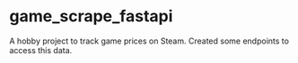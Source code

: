 # game_scrape_fastapi
A hobby project to track game prices on Steam. Created some endpoints to access this data.

